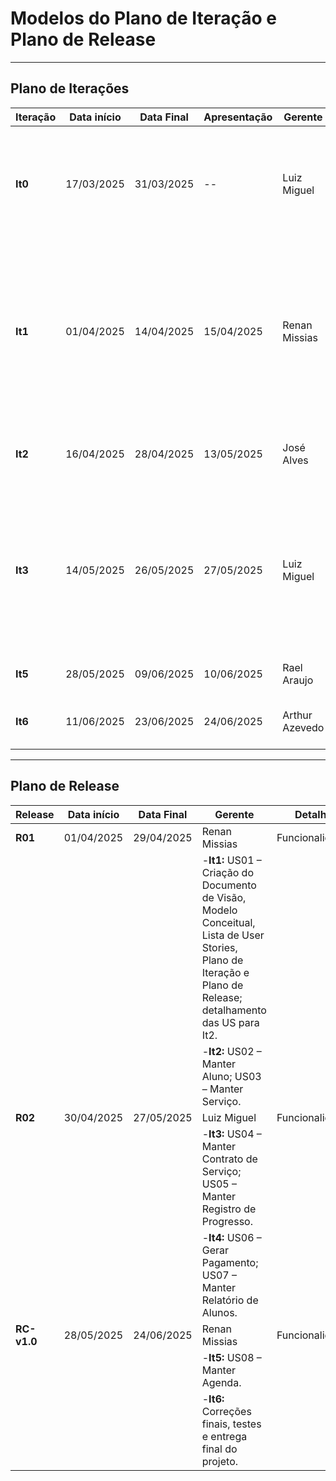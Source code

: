 #     Modelos do Plano de Iteração e Plano de Release


---

## Plano de Iterações

| Iteração    | Data início | Data Final | Apresentação | Gerente        | Detalhes                                                                                                                                                          |
| ------------- | ------------ | ---------- | -------------- | -------------- | ----------------------------------------------------------------------------------------------------------------------------------------------------------------- |
| **It0** | 17/03/2025   | 31/03/2025 | --             | Luiz Miguel    | Planejamento, estudos iniciais, análise dos documentos e definição das tecnologias dos projetos.                                                               |
| **It1** | 01/04/2025   | 14/04/2025 | 15/04/2025     | Renan Missias  | Criação do Documento de Visão, Modelo Conceitual, Lista de User Stories, Plano de Iteração e Plano de Release. Detalhamento de uma US por membro para a It2. |
| **It2** | 16/04/2025   | 28/04/2025 | 13/05/2025 | José Alves    | US02 – Manter Aluno; US03 – Manter Serviço.                                                                                          |
| **It3** | 14/05/2025   | 26/05/2025 | 27/05/2025     | Luiz Miguel | US06 – Gerar Pagamento; US07 – Manter Relatório de Alunos. US04 – Manter Contrato de Serviço; US05 – Manter Registro de Progresso.                                                                                                  |
| **It5** | 28/05/2025   | 09/06/2025 | 10/06/2025     | Rael Araujo    | US08 – Manter Agenda.                                                                                                                                            |
| **It6** | 11/06/2025   | 23/06/2025 | 24/06/2025     | Arthur Azevedo  | Correções de bugs, testes e entrega final do projeto.                                                                                                           |

---

## Plano de Release

| Release           | Data início | Data Final | Gerente                                                                                                                                                                   | Detalhes         |
| ----------------- | ------------ | ---------- | ------------------------------------------------------------------------------------------------------------------------------------------------------------------------- | ---------------- |
| **R01**     | 01/04/2025   | 29/04/2025 | Renan Missias                                                                                                                                                             | Funcionalidades: |
|                   |              |            | -**It1:** US01 – Criação do Documento de Visão, Modelo Conceitual, Lista de User Stories, Plano de Iteração e Plano de Release; detalhamento das US para It2. |                  |
|                   |              |            | -**It2:** US02 – Manter Aluno; US03 – Manter Serviço.                                                                                                            |                  |
| **R02**     | 30/04/2025   | 27/05/2025 | Luiz Miguel                                                                                                                                                             | Funcionalidades: |
|                   |              |            | -**It3:** US04 – Manter Contrato de Serviço; US05 – Manter Registro de Progresso.                                                                                |                  |
|                   |              |            | -**It4:** US06 – Gerar Pagamento; US07 – Manter Relatório de Alunos.                                                                                             |                  |
| **RC-v1.0** | 28/05/2025   | 24/06/2025 | Renan Missias                                                                                                                                                             | Funcionalidades: |
|                   |              |            | -**It5:** US08 – Manter Agenda.                                                                                                                                    |                  |
|                   |              |            | -**It6:** Correções finais, testes e entrega final do projeto.                                                                                                    |                  |

